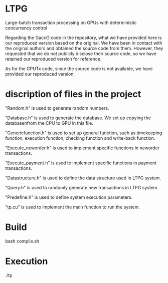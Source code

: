 # LTPG
Large-batch transaction processing on GPUs with deterministic concurrency control

Regarding the GaccO code in the repository, what we have provided here is our reproduced version based on the original. 
We have been in contact with the original authors and obtained the source code from them. 
However, they requested that we do not publicly disclose their source code, so we have retained our reproduced version for reference.

As for the GPUTx code, since the source code is not available, we have provided our reproduced version.

# discription of files in the project

"Random.h" is used to generate random numbers.

"Database.h" is used to generate the database. We set up copying the databasenfrom the CPU to GPU in this file.

"Genericfunction.h" is used to set up general function, such as timekeeping function, execution function, checking function and write-back function.

"Execute_neworder.h" is used to implement specific functions in neworder transactions.

"Execute_payment.h" is used to implement specific functions in payment transactions.

"Datastructure.h" is used to define the data structure used in LTPG system.

"Query.h" is used to randomly generate new transactions in LTPG system.

"Predefine.h" is used to define system execution parameters.

"tp.cu" is used to implement the main function to run the system.

# Build

bash compile.sh

# Execution

./tp

